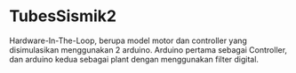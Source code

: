 # TubesSismik2
Hardware-In-The-Loop, berupa model motor dan controller yang disimulasikan menggunakan 2 arduino. Arduino pertama sebagai Controller, dan arduino kedua sebagai plant dengan menggunakan filter digital.
